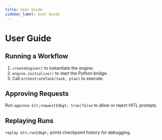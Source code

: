 ```yaml
---
title: User Guide
sidebar_label: User Guide
---
```


# User Guide

## Running a Workflow
1. `createEngine()` to instantiate the engine.
2. `engine.initialize()` to start the Python bridge.
3. Call `orchestrateTask(task, plan)` to execute.

## Approving Requests
Run `approve &lt;requestId&gt; true|false` to allow or reject HITL prompts.

## Replaying Runs
`replay &lt;runId&gt;` prints checkpoint history for debugging.
